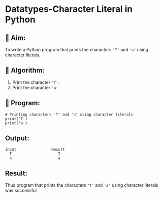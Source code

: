 # Datatypes-Character Literal in Python

## 🎯 Aim:
To write a Python program that prints the characters `'T'` and `'a'` using character literals.

## 🧠 Algorithm:
1. Print the character `'T'`.
2. Print the character `'a'`.

## 🧾 Program:
```
# Printing characters 'T' and 'a' using character literals
print('T')
print('a')
```

## Output:
```
Input                Result
  T                     T
  a                     a
```

## Result:
Thus program that prints the characters `'T'` and `'a'` using character literals was successful


